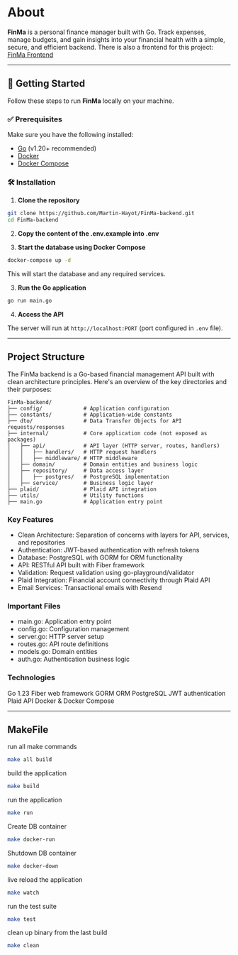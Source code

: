# About

**FinMa** is a personal finance manager built with Go. Track expenses, manage budgets, and gain insights into your financial health with a simple, secure, and efficient backend.
There is also a frontend for this project: [FinMa Frontend](https://github.com/Martin-Hayot/FinMa-frontend.git) 

---

## 🚀 Getting Started

Follow these steps to run **FinMa** locally on your machine.

### ✅ Prerequisites

Make sure you have the following installed:

* [Go](https://go.dev/doc/install) (v1.20+ recommended)
* [Docker](https://www.docker.com/products/docker-desktop/)
* [Docker Compose](https://docs.docker.com/compose/install/)

### 🛠️ Installation

1. **Clone the repository**

```bash
git clone https://github.com/Martin-Hayot/FinMa-backend.git
cd FinMa-backend
```

2. **Copy the content of the .env.example into .env**

2. **Start the database using Docker Compose**

```bash
docker-compose up -d
```

This will start the database and any required services.

3. **Run the Go application**

```bash
go run main.go
```

4. **Access the API**

The server will run at `http://localhost:PORT` (port configured in `.env` file).

---
## **Project Structure**
The FinMa backend is a Go-based financial management API built with clean architecture principles. Here's an overview of the key directories and their purposes:

```
FinMa-backend/
├── config/             # Application configuration 
├── constants/          # Application-wide constants
├── dto/                # Data Transfer Objects for API requests/responses
├── internal/           # Core application code (not exposed as packages)
│   ├── api/            # API layer (HTTP server, routes, handlers)
│   │   ├── handlers/   # HTTP request handlers
│   │   ├── middleware/ # HTTP middleware
│   ├── domain/         # Domain entities and business logic
│   ├── repository/     # Data access layer
│   │   ├── postgres/   # PostgreSQL implementation
│   ├── service/        # Business logic layer
├── plaid/              # Plaid API integration
├── utils/              # Utility functions
├── main.go             # Application entry point
```

### Key Features
- Clean Architecture: Separation of concerns with layers for API, services, and repositories
- Authentication: JWT-based authentication with refresh tokens
- Database: PostgreSQL with GORM for ORM functionality
- API: RESTful API built with Fiber framework
- Validation: Request validation using go-playground/validator
- Plaid Integration: Financial account connectivity through Plaid API
- Email Services: Transactional emails with Resend
### Important Files
- main.go: Application entry point
- config.go: Configuration management
- server.go: HTTP server setup
- routes.go: API route definitions
- models.go: Domain entities
- auth.go: Authentication business logic

### Technologies
Go 1.23
Fiber web framework
GORM ORM
PostgreSQL
JWT authentication
Plaid API
Docker & Docker Compose

---

## MakeFile

run all make commands 
```bash
make all build
```

build the application
```bash
make build
```

run the application
```bash
make run
```

Create DB container
```bash
make docker-run
```

Shutdown DB container
```bash
make docker-down
```

live reload the application
```bash
make watch
```

run the test suite
```bash
make test
```

clean up binary from the last build
```bash
make clean
```
